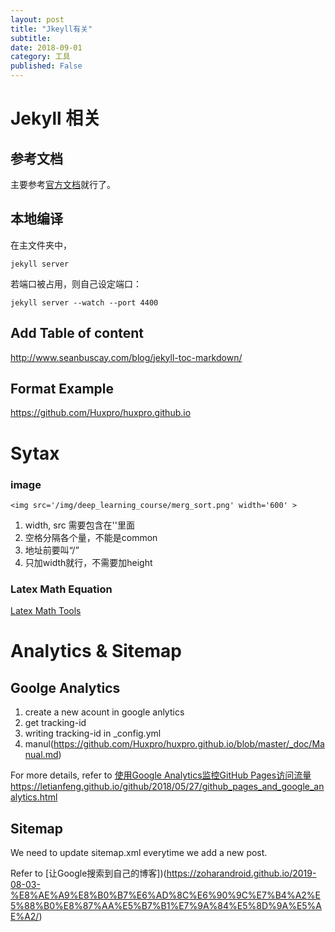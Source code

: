 ```yaml
---
layout: post
title: "Jkeyll有关"
subtitle:
date: 2018-09-01
category: 工具
published: False
---
```




# Jekyll 相关
## 参考文档
主要参考[官方文档](https://jekyllrb.com/docs/structure/)就行了。

## 本地编译
在主文件夹中，
```
jekyll server
```
若端口被占用，则自己设定端口：
```
jekyll server --watch --port 4400
```
## Add Table of content
http://www.seanbuscay.com/blog/jekyll-toc-markdown/
## Format Example
https://github.com/Huxpro/huxpro.github.io

# Sytax 
### image
```
<img src='/img/deep_learning_course/merg_sort.png' width='600' >
```
1. width, src 需要包含在''里面
2. 空格分隔各个量，不能是common
3. 地址前要叫“/”
4. 只加width就行，不需要加height

### Latex Math Equation

[Latex Math Tools](https://kapeli.com/cheat_sheets/LaTeX_Math_Symbols.docset/Contents/Resources/Documents/index)


# Analytics & Sitemap 
## Goolge Analytics

1. create a new acount in google anlytics
2. get tracking-id
3. writing tracking-id in _config.yml
4. manul(https://github.com/Huxpro/huxpro.github.io/blob/master/_doc/Manual.md)

For more details, refer to [使用Google Analytics监控GitHub Pages访问流量]()https://letianfeng.github.io/github/2018/05/27/github_pages_and_google_analytics.html

## Sitemap 

We need to update sitemap.xml everytime we add a new post.

Refer to [让Google搜索到自己的博客])(https://zoharandroid.github.io/2019-08-03-%E8%AE%A9%E8%B0%B7%E6%AD%8C%E6%90%9C%E7%B4%A2%E5%88%B0%E8%87%AA%E5%B7%B1%E7%9A%84%E5%8D%9A%E5%AE%A2/)